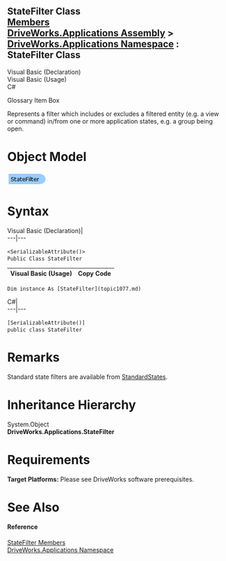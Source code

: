 StateFilter Class   
[Members](topic1078.md)   
[DriveWorks.Applications Assembly](topic13.md) > [DriveWorks.Applications Namespace](topic16.md) : StateFilter Class  
---  
  
Visual Basic (Declaration)    
Visual Basic (Usage)    
C# 

Glossary Item Box

Represents a filter which includes or excludes a filtered entity (e.g. a view or command) in/from one or more application states, e.g. a group being open. 

# Object Model

![](dotnetdiagramimages/image38.png)

# Syntax

Visual Basic (Declaration)|   
---|---  
      
    
    <SerializableAttribute()>
    Public Class StateFilter   
  
Visual Basic (Usage)| Copy Code  
---|---  
      
    
    Dim instance As [StateFilter](topic1077.md)  
  
C#|   
---|---  
      
    
    [SerializableAttribute()]
    public class StateFilter   
  
# Remarks

Standard state filters are available from [StandardStates](topic1067.md).

# Inheritance Hierarchy

System.Object  
**DriveWorks.Applications.StateFilter**  


# Requirements

**Target Platforms:** Please see DriveWorks software prerequisites.

# See Also

#### Reference

[StateFilter Members](topic1078.md)   
[DriveWorks.Applications Namespace](topic16.md)


